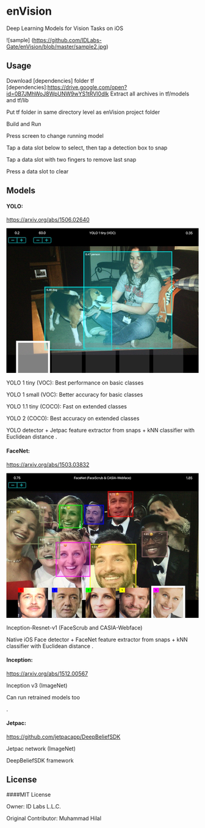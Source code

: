 # enVision
Deep Learning Models for Vision Tasks on iOS

![sample] (https://github.com/IDLabs-Gate/enVision/blob/master/sample2.jpg)

## Usage
Download [dependencies] folder tf
[dependencies]:https://drive.google.com/open?id=0B7JMhWoJ8WpUNW9wYS1tRVI0dlk
Extract all archives in tf/models and tf/lib

Put tf folder in same directory level as enVision project folder

Build and Run

Press screen to change running model

Tap a data slot below to select, then tap a detection box to snap

Tap a data slot with two fingers to remove last snap

Press a data slot to clear

## Models

#### YOLO:
https://arxiv.org/abs/1506.02640

![sample2](https://github.com/IDLabs-Gate/enVision/blob/master/sample1.jpg)

YOLO 1 tiny (VOC): Best performance on basic classes

YOLO 1 small (VOC): Better accuracy for basic classes

YOLO 1.1 tiny (COCO): Fast on extended classes

YOLO 2 (COCO): Best accuracy on extended classes

YOLO detector + Jetpac feature extractor from snaps + kNN classifier with Euclidean distance
.

#### FaceNet:
https://arxiv.org/abs/1503.03832

![sample3](https://github.com/IDLabs-Gate/enVision/blob/master/sample3.jpg)

Inception-Resnet-v1 (FaceScrub and CASIA-Webface)

Native iOS Face detector + FaceNet feature extractor from snaps + kNN classifier with Euclidean distance
.

#### Inception: 
https://arxiv.org/abs/1512.00567

Inception v3 (ImageNet)

Can run retrained models too

.

#### Jetpac:
https://github.com/jetpacapp/DeepBeliefSDK

Jetpac network (ImageNet)

DeepBeliefSDK framework


## License
####MIT License

Owner: ID Labs L.L.C.

Original Contributor: Muhammad Hilal


